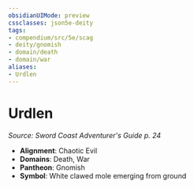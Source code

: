 ```yaml
---
obsidianUIMode: preview
cssclasses: json5e-deity
tags:
- compendium/src/5e/scag
- deity/gnomish
- domain/death
- domain/war
aliases: 
- Urdlen
---
```

# Urdlen
*Source: Sword Coast Adventurer's Guide p. 24* 

- **Alignment**: Chaotic Evil
- **Domains**: Death, War
- **Pantheon**: Gnomish
- **Symbol**: White clawed mole emerging from ground